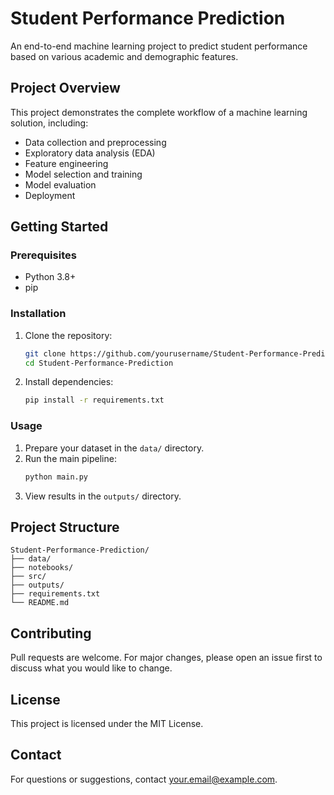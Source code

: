 # Student Performance Prediction

An end-to-end machine learning project to predict student performance based on various academic and demographic features.

## Project Overview

This project demonstrates the complete workflow of a machine learning solution, including:
- Data collection and preprocessing
- Exploratory data analysis (EDA)
- Feature engineering
- Model selection and training
- Model evaluation
- Deployment

## Getting Started

### Prerequisites

- Python 3.8+
- pip

### Installation

1. Clone the repository:
   ```bash
   git clone https://github.com/yourusername/Student-Performance-Prediction.git
   cd Student-Performance-Prediction
   ```
2. Install dependencies:
   ```bash
   pip install -r requirements.txt
   ```

### Usage

1. Prepare your dataset in the `data/` directory.
2. Run the main pipeline:
   ```bash
   python main.py
   ```
3. View results in the `outputs/` directory.

## Project Structure

```
Student-Performance-Prediction/
├── data/
├── notebooks/
├── src/
├── outputs/
├── requirements.txt
└── README.md
```

## Contributing

Pull requests are welcome. For major changes, please open an issue first to discuss what you would like to change.

## License

This project is licensed under the MIT License.

## Contact

For questions or suggestions, contact [your.email@example.com](mailto:your.email@example.com).
